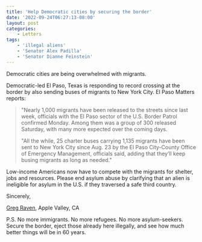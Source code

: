 ```yaml
---
title: 'Help Democratic cities by securing the border'
date: '2022-09-24T06:27:13-08:00'
layout: post
categories:
    - Letters
tags:
    - 'illegal aliens'
    - 'Senator Alex Padilla'
    - 'Senator Dianne Feinstein'
---
```


Democratic cities are being overwhelmed with migrants.

Democratic-led El Paso, Texas is responding to record crossing at the border by also sending buses of migrants to New York City. El Paso Matters reports:

> "Nearly 1,000 migrants have been released to the streets since last week, officials with the El Paso sector of the U.S. Border Patrol confirmed Monday. Among them was a group of 300 released Saturday, with many more expected over the coming days.
> 
> "All the while, 25 charter buses carrying 1,135 migrants have been sent to New York City since Aug. 23 by the El Paso City-County Office of Emergency Management, officials said, adding that they’ll keep busing migrants as long as needed."

Low-income Americans now have to compete with the migrants for shelter, jobs and resources. Please end asylum abuse by clarifying that an alien is  
ineligible for asylum in the U.S. if they traversed a safe third country.

Sincerely,

[Greg Raven](https://www.gregraven.org/), Apple Valley, CA

P.S. No more immigrants. No more refugees. No more asylum-seekers. Secure the border, eject those already here illegally, and see how much better things will be in 60 years.